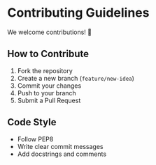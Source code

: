 # Contributing Guidelines

We welcome contributions! 🎉

## How to Contribute
1. Fork the repository
2. Create a new branch (`feature/new-idea`)
3. Commit your changes
4. Push to your branch
5. Submit a Pull Request

## Code Style
- Follow PEP8
- Write clear commit messages
- Add docstrings and comments
